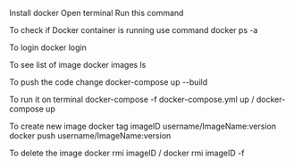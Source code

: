 Install docker 
Open terminal 
Run this command 

To check if Docker container is running use command 
docker ps -a

To login
 docker login
 
To see list of image 
 docker images ls
 
To push the code change 
docker-compose up --build

To run it on terminal 
 docker-compose -f docker-compose.yml up / docker-compose up
 
To create new image 
 docker tag imageID username/ImageName:version         
 docker push  username/ImageName:version
 
To delete the image
 docker rmi imageID / docker rmi imageID -f


